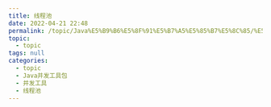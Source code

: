 ```yaml
---
title: 线程池
date: 2022-04-21 22:48
permalink: /topic/Java%E5%B9%B6%E5%8F%91%E5%B7%A5%E5%85%B7%E5%8C%85/%E5%B9%B6%E5%8F%91%E5%B7%A5%E5%85%B7/%E7%BA%BF%E7%A8%8B%E6%B1%A0
topic: 
  - topic
tags: null
categories: 
  - topic
  - Java并发工具包
  - 并发工具
  - 线程池
---
```

　　‍
